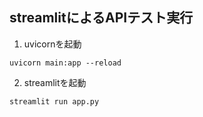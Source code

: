 ## streamlitによるAPIテスト実行
1. uvicornを起動
```
uvicorn main:app --reload
```

2. streamlitを起動
```
streamlit run app.py  
```